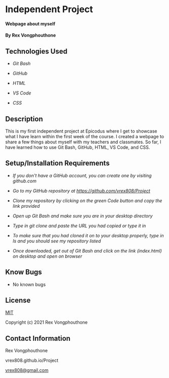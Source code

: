 # Independent Project


#### Webpage about myself


#### By Rex Vongphouthone


## Technologies Used

* _Git Bash_

* _GitHub_

* _HTML_

* _VS Code_

* _CSS_


## Description

This is my first independent project at Epicodus where I get to showcase what I have learn within the first week of the course. I created a webpage to share a few things about myself with my teachers and classmates. So far, I have learned how to use Git Bash, GitHub, HTML, VS Code, and CSS.


## Setup/Installation Requirements

* _If you don't have a GitHub account, you can create one by visiting github.com_

* _Go to my GitHub repository at https://github.com/vrex808/Project_

* _Clone my repository by clicking on the green Code button and copy the link provided_

* _Open up Git Bash and make sure you are in your desktop directory_

* _Type in git clone and paste the URL you had copied or type it in_

* _To make sure that you had cloned it on to your desktop properly, type in ls and you should see my repository listed_

* _Once downloaded, get out of Git Bash and click on the link (index.html) on desktop and open on browser_


## Know Bugs

* No known bugs


## License

[MIT](https://choosealicense.com/licenses/mit/)

Copyright (c) 2021 Rex Vongphouthone


## Contact Information

Rex Vongphouthone

vrex808.github.io/Project

vrex808@gmail.com